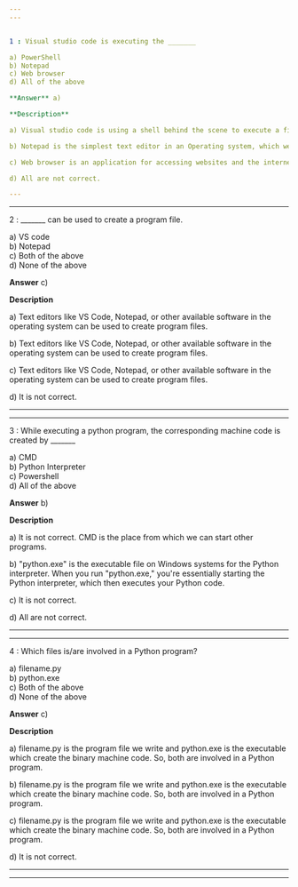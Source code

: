 ```yaml
---
---


1 : Visual studio code is executing the _______  

a) PowerShell  
b) Notepad  
c) Web browser  
d) All of the above  

**Answer** a) 

**Description**

a) Visual studio code is using a shell behind the scene to execute a file.  

b) Notepad is the simplest text editor in an Operating system, which we are used to create Text files.

c) Web browser is an application for accessing websites and the internet.

d) All are not correct.

---
```

---


2 : _______ can be used to create a program file.  

a) VS code  
b) Notepad  
c) Both of the above  
d) None of the above  

**Answer** c) 

**Description**

a) Text editors like VS Code, Notepad, or other available software in the operating system can be used to create program files.  

b) Text editors like VS Code, Notepad, or other available software in the operating system can be used to create program files.  

c) Text editors like VS Code, Notepad, or other available software in the operating system can be used to create program files.  

d) It is not correct.  

---
---


3 : While executing a python program, the corresponding machine code is created by _______  

a) CMD  
b) Python Interpreter  
c) Powershell  
d) All of the above  

**Answer** b) 

**Description**

a) It is not correct. CMD is the place from which we can start other programs.

b) "python.exe" is the executable file on Windows systems for the Python interpreter. When you run "python.exe," you're essentially starting the Python interpreter, which then executes your Python code. 

c) It is not correct.

d) All are not correct.  

---
---


4 : Which files is/are involved in a Python program?  

a) filename.py  
b) python.exe  
c) Both of the above  
d) None of the above  

**Answer** c) 

**Description**

a) filename.py is the program file we write and python.exe is the executable which create the binary machine code. So, both are involved in a Python program. 

b) filename.py is the program file we write and python.exe is the executable which create the binary machine code. So, both are involved in a Python program. 

c) filename.py is the program file we write and python.exe is the executable which create the binary machine code. So, both are involved in a Python program. 

d) It is not correct.  

---
---




